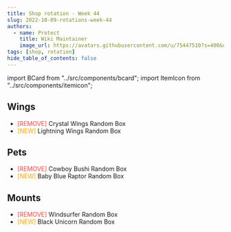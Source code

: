 ```yaml
---
title: Shop rotation - Week 44
slug: 2022-10-09-rotations-week-44
authors:
  - name: Protect
    title: Wiki Maintainer
    image_url: https://avatars.githubusercontent.com/u/75447510?s=400&u=6611d243cb33099270ad8c0cb66a5e659009bd08&v=4
tags: [shop, rotation]
hide_table_of_contents: false
---
```


import BCard from "../src/components/bcard";
import ItemIcon from "../src/components/itemicon";

## Wings
- <font color="#fd4949">[REMOVE]</font> Crystal Wings Random Box <ItemIcon iconId="4431" width="25px"/>
- <font color="orange">[NEW]</font> Lightning Wings Random Box <ItemIcon iconId="4152" width="25px"/>

## Pets
- <font color="#fd4949">[REMOVE]</font>  Cowboy Bushi Random Box <ItemIcon iconId="2648" width="25px"/>
- <font color="orange">[NEW]</font> Baby Blue Raptor Random Box <ItemIcon iconId="4547" width="25px"/>

## Mounts
- <font color="#fd4949">[REMOVE]</font> Windsurfer Random Box <ItemIcon iconId="2619" width="25px"/>
- <font color="orange">[NEW]</font> Black Unicorn Random Box <ItemIcon iconId="2593" width="25px"/>